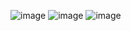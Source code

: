 ![image](https://github.com/rikopermana14/Vassel-Daily-Report-Laravel/assets/120579119/4384d0de-afa8-4cd0-ac30-08e9f70441f9)
![image](https://github.com/rikopermana14/Vassel-Daily-Report-Laravel/assets/120579119/5e2b6d6e-dade-471b-b6b7-7968f135c144)
![image](https://github.com/rikopermana14/Vassel-Daily-Report-Laravel/assets/120579119/c6e03b95-f659-43a1-a2cc-06b71ec427bf)
